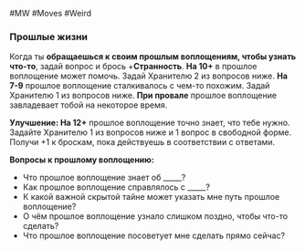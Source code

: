 #MW #Moves #Weird 

### Прошлые жизни

Когда ты **обращаешься к своим прошлым воплощениям, чтобы узнать что-то**, задай вопрос и брось +**Странность**. 
**На 10+** в прошлое воплощение может помочь. Задай Хранителю 2 из вопросов ниже. 
**На 7-9** прошлое воплощение сталкивалось с чем-то похожим. Задай Хранителю 1 из вопросов ниже. 
**При провале** прошлое воплощение завладевает тобой на некоторое время. 

**Улучшение: На 12+** прошлое воплощение точно знает, что тебе нужно. Задайте Хранителю 1 из вопросов ниже и 1 вопрос в свободной форме. Получи +1 к броскам, пока действуешь в соответствии с ответами. 

**Вопросы к прошлому воплощению:** 
- Что прошлое воплощение знает об \_\_\_\_\_? 
- Как прошлое воплощение справлялось с \_\_\_\_\_? 
- К какой важной скрытой тайне может указать мне путь прошлое воплощение? 
- О чём прошлое воплощение узнало слишком поздно, чтобы что-то сделать? 
- Что прошлое воплощение посоветует мне сделать прямо сейчас?